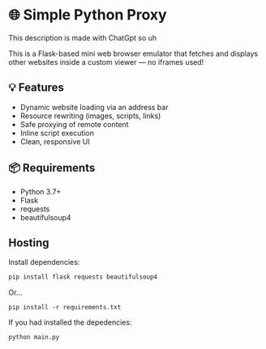 # 🌐 Simple Python Proxy

This description is made with ChatGpt so uh

This is a Flask-based mini web browser emulator that fetches and displays other websites inside a custom viewer — no iframes used!

## 💡 Features

- Dynamic website loading via an address bar
- Resource rewriting (images, scripts, links)
- Safe proxying of remote content
- Inline script execution
- Clean, responsive UI

## 📦 Requirements

- Python 3.7+
- Flask
- requests
- beautifulsoup4
  
## Hosting

Install dependencies:

```bash
pip install flask requests beautifulsoup4
```
Or...

```
pip install -r requirements.txt
```

If you had installed the depedencies:
```bash
python main.py
